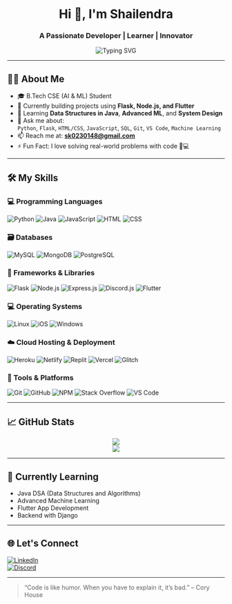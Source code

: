 <h1 align="center">Hi 👋, I'm Shailendra</h1>
<h3 align="center">A Passionate Developer | Learner | Innovator</h3>

<p align="center">
  <img src="https://readme-typing-svg.herokuapp.com?font=Fira+Code&pause=1000&center=true&vCenter=true&width=435&lines=Machine+Learning+Enthusiast;Open+Source+Contributor;Always+Learning+Something+New!" alt="Typing SVG" />
</p>

---

## 🧑‍💻 About Me

- 🎓 B.Tech CSE (AI & ML) Student  
- 🔭 Currently building projects using **Flask, Node.js, and Flutter**
- 🌱 Learning **Data Structures in Java**, **Advanced ML**, and **System Design**
- 💬 Ask me about:  
  `Python`, `Flask`, `HTML/CSS`, `JavaScript`, `SQL`, `Git`, `VS Code`, `Machine Learning`
- 📫 Reach me at: **sk0230148@gmail.com**
- ⚡ Fun Fact: I love solving real-world problems with code 🧠💻

---

## 🛠️ My Skills

### 💻 Programming Languages
![Python](https://img.shields.io/badge/Python-3776AB?style=flat&logo=python&logoColor=white)
![Java](https://img.shields.io/badge/Java-ED8B00?style=flat&logo=java&logoColor=white)
![JavaScript](https://img.shields.io/badge/JavaScript-F7DF1E?style=flat&logo=javascript&logoColor=black)
![HTML](https://img.shields.io/badge/HTML-E34F26?style=flat&logo=html5&logoColor=white)
![CSS](https://img.shields.io/badge/CSS-1572B6?style=flat&logo=css3&logoColor=white)

### 🗃️ Databases
![MySQL](https://img.shields.io/badge/MySQL-00758F?style=flat&logo=mysql&logoColor=white)
![MongoDB](https://img.shields.io/badge/MongoDB-4EA94B?style=flat&logo=mongodb&logoColor=white)
![PostgreSQL](https://img.shields.io/badge/PostgreSQL-316192?style=flat&logo=postgresql&logoColor=white)

### 🧩 Frameworks & Libraries
![Flask](https://img.shields.io/badge/Flask-000000?style=flat&logo=flask&logoColor=white)
![Node.js](https://img.shields.io/badge/Node.js-339933?style=flat&logo=nodedotjs&logoColor=white)
![Express.js](https://img.shields.io/badge/Express.js-000000?style=flat&logo=express&logoColor=white)
![Discord.js](https://img.shields.io/badge/Discord.js-5865F2?style=flat&logo=discord&logoColor=white)
![Flutter](https://img.shields.io/badge/Flutter-02569B?style=flat&logo=flutter&logoColor=white)

### 💻 Operating Systems
![Linux](https://img.shields.io/badge/Linux-FCC624?style=flat&logo=linux&logoColor=black)
![iOS](https://img.shields.io/badge/iOS-000000?style=flat&logo=ios&logoColor=white)
![Windows](https://img.shields.io/badge/Windows-0078D6?style=flat&logo=windows&logoColor=white)

### ☁️ Cloud Hosting & Deployment
![Heroku](https://img.shields.io/badge/Heroku-430098?style=flat&logo=heroku&logoColor=white)
![Netlify](https://img.shields.io/badge/Netlify-00C7B7?style=flat&logo=netlify&logoColor=white)
![Replit](https://img.shields.io/badge/Replit-667881?style=flat&logo=replit&logoColor=white)
![Vercel](https://img.shields.io/badge/Vercel-000000?style=flat&logo=vercel&logoColor=white)
![Glitch](https://img.shields.io/badge/Glitch-3333FF?style=flat&logo=glitch&logoColor=white)

### 🔧 Tools & Platforms
![Git](https://img.shields.io/badge/Git-F05032?style=flat&logo=git&logoColor=white)
![GitHub](https://img.shields.io/badge/GitHub-181717?style=flat&logo=github&logoColor=white)
![NPM](https://img.shields.io/badge/NPM-CB3837?style=flat&logo=npm&logoColor=white)
![Stack Overflow](https://img.shields.io/badge/StackOverflow-F58025?style=flat&logo=stackoverflow&logoColor=white)
![VS Code](https://img.shields.io/badge/VS_Code-007ACC?style=flat&logo=visual-studio-code&logoColor=white)

---

## 📈 GitHub Stats

<p align="center">
  <img src="https://github-readme-stats.vercel.app/api?username=shlndra&show_icons=true&theme=radical" />
  <br/>
  <img src="https://github-readme-streak-stats.herokuapp.com/?user=shlndra&theme=radical" />
</p>

---

## 🌱 Currently Learning
- Java DSA (Data Structures and Algorithms)
- Advanced Machine Learning
- Flutter App Development
- Backend with Django

---

## 🌐 Let's Connect

[![LinkedIn](https://img.shields.io/badge/LinkedIn-0A66C2?style=for-the-badge&logo=linkedin&logoColor=white)](https://www.linkedin.com/in/shailender-18a18528a)  
[![Discord](https://img.shields.io/badge/Discord-5865F2?style=for-the-badge&logo=discord&logoColor=white)](https://discord.com)

---

> “Code is like humor. When you have to explain it, it’s bad.” – Cory House
